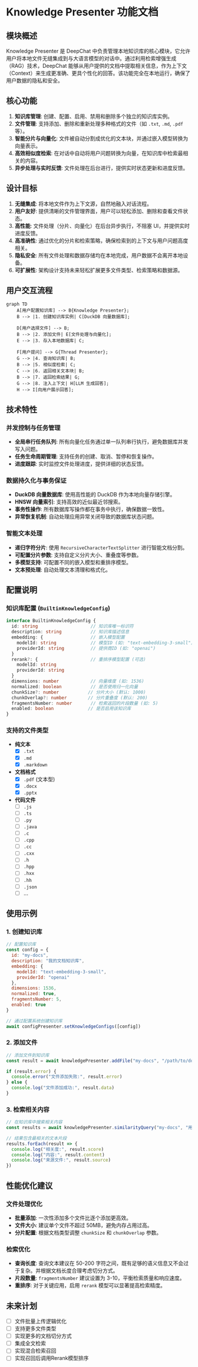 # Knowledge Presenter 功能文档

## 模块概述

Knowledge Presenter 是 DeepChat 中负责管理本地知识库的核心模块，它允许用户将本地文件无缝集成到与大语言模型的对话中。通过利用检索增强生成（RAG）技术，DeepChat 能够从用户提供的文档中提取相关信息，作为上下文（Context）来生成更准确、更具个性化的回答。该功能完全在本地运行，确保了用户数据的隐私和安全。

## 核心功能

1.  **知识库管理**: 创建、配置、启用、禁用和删除多个独立的知识库实例。
2.  **文件管理**: 支持添加、删除和重新处理多种格式的文件（如 `.txt`, `.md`, `.pdf` 等）。
3.  **智能分片与向量化**: 文件被自动分割成优化的文本块，并通过嵌入模型转换为向量表示。
4.  **高效相似度检索**: 在对话中自动将用户问题转换为向量，在知识库中检索最相关的内容。
5.  **异步处理与实时反馈**: 文件处理在后台进行，提供实时状态更新和进度反馈。

## 设计目标

1.  **无缝集成**: 将本地文件作为上下文源，自然地融入对话流程。
2.  **用户友好**: 提供清晰的文件管理界面，用户可以轻松添加、删除和查看文件状态。
3.  **高性能**: 文件处理（分片、向量化）在后台异步执行，不阻塞 UI，并提供实时进度反馈。
4.  **高准确性**: 通过优化的分片和检索策略，确保检索到的上下文与用户问题高度相关。
5.  **隐私安全**: 所有文件处理和数据存储均在本地完成，用户数据不会离开本地设备。
6.  **可扩展性**: 架构设计支持未来轻松扩展更多文件类型、检索策略和数据源。

## 用户交互流程

```mermaid
graph TD
    A[用户配置知识库] --> B{Knowledge Presenter};
    B --> |1. 创建知识库实例| C[DuckDB 向量数据库];
    
    D[用户选择文件] --> B;
    B --> |2. 添加文件| E[文件处理与向量化];
    E --> |3. 存入本地数据库| C;
    
    F[用户提问] --> G{Thread Presenter};
    G --> |4. 查询知识库| B;
    B --> |5. 相似度检索| C;
    C --> |6. 返回相关文本块| B;
    B --> |7. 返回检索结果| G;
    G --> |8. 注入上下文| H[LLM 生成回答];
    H --> I[向用户展示回答];
```

## 技术特性

### 并发控制与任务管理

-   **全局串行任务队列**: 所有向量化任务通过单一队列串行执行，避免数据库并发写入问题。
-   **任务生命周期管理**: 支持任务的创建、取消、暂停和恢复操作。
-   **进度跟踪**: 实时监控文件处理进度，提供详细的状态反馈。

### 数据持久化与事务保证

-   **DuckDB 向量数据库**: 使用高性能的 DuckDB 作为本地向量存储引擎。
-   **HNSW 向量索引**: 支持高效的近似最近邻搜索。
-   **事务性操作**: 所有数据库写操作都在事务中执行，确保数据一致性。
-   **异常恢复机制**: 自动处理应用异常关闭导致的数据库状态问题。

### 智能文本处理

-   **递归字符分片**: 使用 `RecursiveCharacterTextSplitter` 进行智能文档分割。
-   **可配置分片参数**: 支持自定义分片大小、重叠度等参数。
-   **多模型支持**: 可配置不同的嵌入模型和重排序模型。
-   **文本预处理**: 自动处理文本清理和格式化。

## 配置说明

### 知识库配置 (`BuiltinKnowledgeConfig`)

```typescript
interface BuiltinKnowledgeConfig {
  id: string                    // 知识库唯一标识符
  description: string           // 知识库描述信息
  embedding: {                  // 嵌入模型配置
    modelId: string             // 模型ID (如: "text-embedding-3-small")
    providerId: string          // 提供商ID (如: "openai")
  }
  rerank?: {                    // 重排序模型配置 (可选)
    modelId: string
    providerId: string
  }
  dimensions: number            // 向量维度 (如: 1536)
  normalized: boolean           // 是否使用归一化向量
  chunkSize?: number           // 分片大小 (默认: 1000)
  chunkOverlap?: number        // 分片重叠度 (默认: 200)
  fragmentsNumber: number       // 检索返回的片段数量 (如: 5)
  enabled: boolean             // 是否启用该知识库
}
```

### 支持的文件类型

-   **纯文本**
    - [x] `.txt`
    - [x] `.md`
    - [x] `.markdown`
-   **文档格式**
    - [x] `.pdf` (文本型)
    - [x] `.docx`
    - [x] `.pptx`
-   **代码文件**
    - [ ] `.js`
    - [ ] `.ts`
    - [ ] `.py`
    - [ ] `.java`
    - [ ] `.c`
    - [ ] `.cpp`
    - [ ] `.cc`
    - [ ] `.cxx`
    - [ ] `.h`
    - [ ] `.hpp`
    - [ ] `.hxx`
    - [ ] `.hh`
    - [ ] `.json`
    - [ ] ...

## 使用示例

### 1. 创建知识库

```javascript
// 配置知识库
const config = {
  id: "my-docs",
  description: "我的文档知识库",
  embedding: {
    modelId: "text-embedding-3-small",
    providerId: "openai"
  },
  dimensions: 1536,
  normalized: true,
  fragmentsNumber: 5,
  enabled: true
}

// 通过配置系统创建知识库
await configPresenter.setKnowledgeConfigs([config])
```

### 2. 添加文件

```javascript
// 添加文件到知识库
const result = await knowledgePresenter.addFile("my-docs", "/path/to/document.pdf")

if (result.error) {
  console.error("文件添加失败:", result.error)
} else {
  console.log("文件添加成功:", result.data)
}
```

### 3. 检索相关内容

```javascript
// 在知识库中搜索相关内容
const results = await knowledgePresenter.similarityQuery("my-docs", "用户查询文本")

// 结果包含最相关的文本片段
results.forEach(result => {
  console.log("相关度:", result.score)
  console.log("内容:", result.content)
  console.log("来源文件:", result.source)
})
```

## 性能优化建议

### 文件处理优化

-   **批量添加**: 一次性添加多个文件比逐个添加更高效。
-   **文件大小**: 建议单个文件不超过 50MB，避免内存占用过高。
-   **分片配置**: 根据文档类型调整 `chunkSize` 和 `chunkOverlap` 参数。

### 检索优化

-   **查询长度**: 查询文本建议在 50-200 字符之间，既有足够的语义信息又不会过于复杂。并根据文档长度合理考虑切分方式。
-   **片段数量**: `fragmentsNumber` 建议设置为 3-10，平衡检索质量和响应速度。
-   **重排序**: 对于关键应用，启用 `rerank` 模型可以显著提高检索精度。

## 未来计划

- [ ]  文件批量上传逻辑优化
- [ ]  支持更多文件类型
- [ ]  实现更多的文档切分方式
- [ ]  集成全文检索
- [ ]  实现混合检索召回
- [ ]  实现召回后调用Rerank模型排序